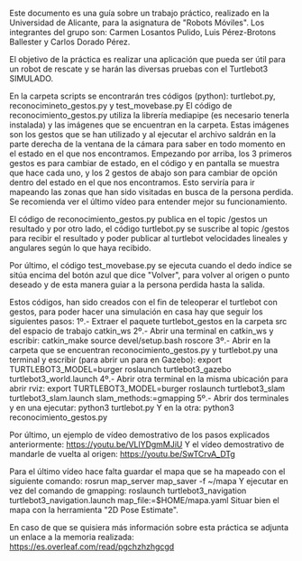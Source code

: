 Este documento es una guía sobre un trabajo práctico, realizado en la Universidad de Alicante, para la asignatura de "Robots Móviles". Los integrantes del grupo son: Carmen Losantos Pulido, Luis Pérez-Brotons Ballester y Carlos Dorado Pérez.

El objetivo de la práctica es realizar una aplicación que pueda ser útil para un robot de rescate y se harán las diversas pruebas con el Turtlebot3 SIMULADO.

En la carpeta scripts se encontrarán tres códigos (python): turtlebot.py, reconocimineto_gestos.py y test_movebase.py
El código de reconocimiento_gestos.py utiliza la librería mediapipe (es necesario tenerla instalada) y las imágenes que se encuentran en la carpeta. Estas imágenes son los gestos que se han utilizado y al ejecutar el archivo saldrán en la parte derecha de la ventana de la cámara para saber en todo momento en el estado en el que nos encontramos. Empezando por arriba, los 3 primeros gestos es para cambiar de estado, en el código y en pantalla se muestra que hace cada uno, y los 2 gestos de abajo son para cambiar de opción dentro del estado en el que nos encontramos. Esto serviría para ir mapeando las zonas que han sido visitadas en busca de la persona perdida.
Se recomienda ver el último vídeo para entender mejor su funcionamiento.


El código de reconocimiento_gestos.py publica en el topic /gestos un resultado y por otro lado, el código turtlebot.py se suscribe al topic /gestos para recibir el resultado y poder publicar al turtlebot velocidades lineales y angulares según lo que haya recibido.


Por último, el código test_movebase.py se ejecuta cuando el dedo índice se sitúa encima del botón azul que dice "Volver", para volver al origen o punto deseado y de esta manera guiar a la persona perdida hasta la salida.

Estos códigos, han sido creados con el fin de teleoperar el turtlebot con gestos, para poder hacer una simulación en casa hay que seguir los siguientes pasos:
1º.- Extraer el paquete turtlebot_gestos en la carpeta src del espacio de trabajo catkin_ws
2º.- Abrir una terminal en catkin_ws y escribir:
catkin_make
source devel/setup.bash
roscore
3º.- Abrir en la carpeta que se encuentran reconocimiento_gestos.py y turtlebot.py una terminal y escribir (para abrir un para en Gazebo):
export TURTLEBOT3_MODEL=burger
roslaunch turtlebot3_gazebo turtlebot3_world.launch
4º.- Abrir otra terminal en la misma ubicación para abrir rviz:
export TURTLEBOT3_MODEL=burger
roslaunch turtlebot3_slam turtlebot3_slam.launch slam_methods:=gmapping
5º.- Abrir dos terminales y en una ejecutar:
python3 turtlebot.py
Y en la otra:
python3 reconocimiento_gestos.py

Por último, un ejemplo de vídeo demostrativo de los pasos explicados anteriormente: https://youtu.be/VLlYDgmMJiU
Y el vídeo demostrativo de mandarle de vuelta al origen: https://youtu.be/SwTCrvA_DTg

Para el último vídeo hace falta guardar el mapa que se ha mapeado con el siguiente comando:
rosrun map_server map_saver -f ~/mapa
Y ejecutar en vez del comando de gmapping:
roslaunch turtlebot3_navigation turtlebot3_navigation.launch map_file:=$HOME/mapa.yaml
Situar bien el mapa con la herramienta "2D Pose Estimate".


En caso de que se quisiera más información sobre esta práctica se adjunta un enlace a la memoria realizada: https://es.overleaf.com/read/pgchzhzhgcgd

